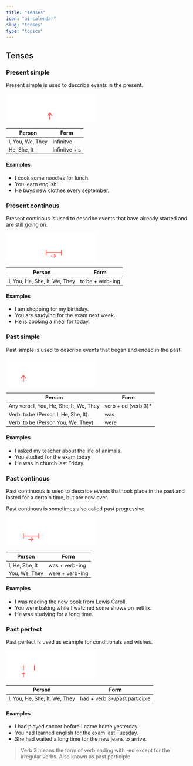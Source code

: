 ```yaml
---
title: "Tenses"
icon: "ai-calendar"
slug: "tenses"
type: "topics"
---
```


## Tenses

### Present simple

Present simple is used to describe events in the present.

![Present simple timeline](/assets/images/tenses/tl_present_simple.svg "Present simple timeline")

| Person | Form |
| --- | --- |
| I, You, We, They | Infinitve |
| He, She, It | Infinitve + s |

#### Examples

- I cook some noodles for lunch.
- You learn english!
- He buys new clothes every september.

### Present continous

Present continous is used to describe events that have already started and are still going on.

![Present continous timeline](/assets/images/tenses/tl_present_continous.svg "Present continous timeline")

| Person | Form |
| --- | --- |
| I, You, He, She, It, We, They | to be + verb-ing |

#### Examples

- I am shopping for my birthday.
- You are studying for the exam next week.
- He is cooking a meal for today.

### Past simple

Past simple is used to describe events that began and ended in the past.

![Past simple timeline](/assets/images/tenses/tl_past_simple.svg "Past simple timeline")

| Person | Form |
| --- | --- |
| Any verb: I, You, He, She, It, We, They | verb + ed (verb 3)\* |
| Verb: to be (Person I, He, She, It) | was |
| Verb: to be (Person You, We, They) | were |

#### Examples

- I asked my teacher about the life of animals.
- You studied for the exam today
- He was in church last Friday.

### Past continous

Past continuous is used to describe events that took place in the past and lasted for a certain time, but are now over.

Past continous is sometimes also called past progressive.

![Past continous timeline](/assets/images/tenses/tl_past_continous.svg "Past continous timeline")

| Person | Form |
| --- | --- |
| I, He, She, It | was + verb-ing |
| You, We, They | were + verb-ing |

#### Examples

- I was reading the new book from Lewis Caroll.
- You were baking while I watched some shows on netflix.
- He was studying for a long time.

### Past perfect

Past perfect is used as example for conditionals and wishes.

![Past perfect timeline](/assets/images/tenses/tl_past_perfect.svg "Past perfect timeline")

| Person | Form |
| --- | --- |
| I, You, He, She, It, We, They | had + verb 3\*/past participle |

#### Examples

- I had played soccer before I came home yesterday.
- You had learned english for the exam last Tuesday.
- She had waited a long time for the new jeans to arrive.

> Verb 3 means the form of verb ending with -ed except for the irregular verbs. Also known as past participle.